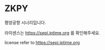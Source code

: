 # ZKPY
평양공항 시너리입니다.

라이센스는 https://sepi.iptime.org 를 확인해주세요.

license refer to https://sepi.iptime.org
